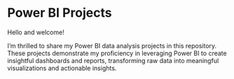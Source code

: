 # Power BI Projects
Hello and welcome!

I’m thrilled to share my Power BI data analysis projects in this repository. These projects demonstrate my proficiency in leveraging Power BI to create insightful dashboards and reports, transforming raw data into meaningful visualizations and actionable insights.
